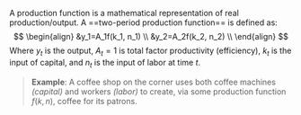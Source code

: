 A production function is a mathematical representation of real production/output. A ==two-period production function== is defined as:
$$
\begin{align}
&y_1=A_1f(k_1, n_1) \\
&y_2=A_2f(k_2, n_2) \\
\end{align}
$$
	Where $y_t$ is the output, $A_t=1$ is total factor productivity (efficiency), $k_t$ is the input of capital, and $n_t$ is the input of labor at time $t$.

> **Example**: A coffee shop on the corner uses both coffee machines *(capital)* and workers *(labor)* to create, via some production function $f(k, n)$, coffee for its patrons.